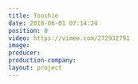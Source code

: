 ```yaml
---
title: Tooshie
date: 2018-06-01 07:14:24
position: 0
video: https://vimeo.com/272932791
image:
producer:
production-company:
layout: project
---
```


